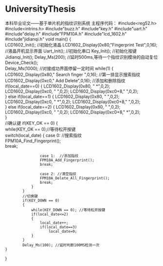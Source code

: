 # UniversityThesis
本科毕业论文——基于单片机的指纹识别系统
主程序代码：
#include<reg52.h>
#include<intrins.h>
#include"buzz.h"
#include"key.h"
#include"uart.h"
#include"delay.h"
#include"FPM10A.h"
#include"lcd_1602.h"
#include"jidianqi.h"
void main()
{							
	LCD1602_Init();			//初始化液晶
	LCD1602_Display(0x80,"Fingerprint Test",0,16);	 //液晶开机显示界面
  	Uart_Init();			//初始化串口
	Key_Init();				//初始化按键
	Jidianqi_Init();
 	Delay_Ms(200);          //延时500ms,等待一个指纹识别模块的自动复位
	Device_Check();		   
	Delay_Ms(1000);			//对接成功界面停留一定时间
	while(1)
	{
		LCD1602_Display(0x80,"  Search finger ",0,16);	 //第一排显示搜索指纹
		LCD1602_Display(0xc0,"  Add     Delete",0,16);	 //添加和删除指纹
		if(local_date==0)
		{
			LCD1602_Display(0x80,  " *",0,2);
			LCD1602_Display(0xc0,  "  ",0,2);
			LCD1602_Display(0xc0+8,"  ",0,2);	
		}
		else if(local_date==1)
		{
			LCD1602_Display(0x80,  "  ",0,2);
			LCD1602_Display(0xc0,  " *",0,2);
			LCD1602_Display(0xc0+8,"  ",0,2);	
		}
		else if(local_date==2)
		{
			LCD1602_Display(0x80,  "  ",0,2);
			LCD1602_Display(0xc0,  "  ",0,2);
			LCD1602_Display(0xc0+8," *",0,2);	
		}			
		//确认键
		if(KEY_OK == 0)
		{	 
		 	while(KEY_OK == 0);//等待松开按键								
			switch(local_date)
			{
					case 0:  //搜索指纹						
					FPM10A_Find_Fingerprint();																								
					break;	
					
					case 1:	 //添加指纹
					FPM10A_Add_Fingerprint();
					break; 					
					
					case 2:	//清空指纹
					FPM10A_Delete_All_Fingerprint();
		  			break;
				}
			}
		    //切换键
			if(KEY_DOWN == 0)
			{
			 	while(KEY_DOWN == 0); //等待松开按键				
	  	 		if(local_date<=2)
				{
					local_date++;
					if(local_date==3)
						local_date=0;						
				}		
			}						
			Delay_Ms(100); //延时判断100MS检测一次		
	}
}
